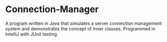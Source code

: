# Connection-Manager
A program written in Java that simulates a server connection management system and demonstrates the concept of inner classes. Programmed in IntelliJ with JUnit testing.
